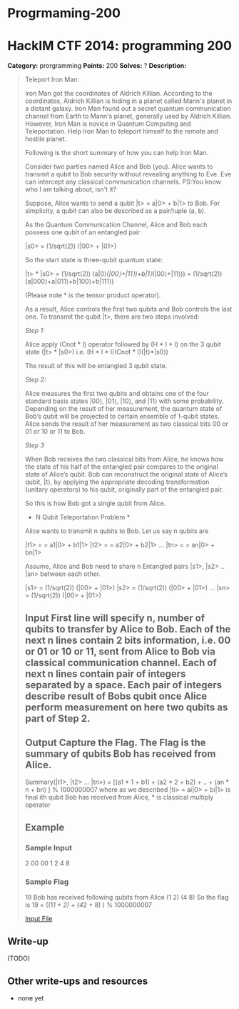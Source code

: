 # Progrmaming-200
# HackIM CTF 2014: programming 200

**Category:** prorgramming
**Points:** 200
**Solves:** ?
**Description:**

> Teleport Iron Man:
>
> Iron Man got the coordinates of Aldrich Killian. According to the coordinates, Aldrich Killian is hiding in a planet called Mann's planet in a distant galaxy. Iron Man found out a secret quantum communication channel from Earth to Mann's planet, generally used by Aldrich Killian. However, Iron Man is novice in Quantum Computing and Teleportation. Help Iron Man to teleport himself to the remote and hostile planet.
>
> Following is the short summary of how you can help Iron Man.
>
> Consider two parties named Alice and Bob (you). Alice wants to transmit a qubit to Bob security without revealing anything to Eve. Eve can intercept any classical communication channels. PS:You know who I am talking about, isn't it?
>
> Suppose, Alice wants to send a qubit |t> = a|0> + b|1> to Bob. For simplicity, a qubit can also be described as a pair/tuple (a, b).
>
> As the Quantum Communication Channel, Alice and Bob each possess one qubit of an entangled pair
>
> |s0> = (1/sqrt(2)) (|00> + |01>)
>
> So the start state is three-qubit quantum state:
>
> |t> * |s0> = (1/sqrt(2)) (a|0⟩*(|00⟩+|11⟩)+b|1⟩*(|00⟩+|11⟩))
> = (1/sqrt(2)) (a|000⟩+a|011⟩+b|100⟩+b|111⟩)
>
> (Please note * is the tensor product operator).
>
> As a result, Alice controls the first two qubits and Bob controls the last one.
> To transmit the qubit |t>, there are two steps involved:
>
> *Step 1:*
>
> Alice apply (Cnot * I) operator followed by (H * I * I) on the 3 qubit state (|t> * |s0>) i.e.
> (H * I * I)(Cnot * I)(|t⟩*|s0⟩)
>
> The result of this will be entangled 3 qubit state.
>
> *Step 2:*
>
> Alice measures the first two qubits and obtains one of the four standard basis states |00⟩, |01⟩, |10⟩, and |11⟩ with some probability. Depending on the result of her measurement, the quantum state of Bob’s qubit will be projected to certain ensemble of 1-qubit states. Alice sends the result of her measurement as two classical bits 00 or 01 or 10 or 11 to Bob.
>
> *Step 3*
>
> When Bob receives the two classical bits from Alice, he knows how the state of his half of the entangled pair compares to the original state of Alice’s qubit. Bob can reconstruct the original state of Alice’s qubit, |t⟩, by applying the appropriate decoding transformation (unitary operators) to his qubit, originally part of the entangled pair.
>
> So this is how Bob got a single qubit from Alice.
>
> * N Qubit Teleportation Problem *
>
> Alice wants to transmit n qubits to Bob. Let us say n qubits are
>
> |t1> = = a1|0> + b1|1> |t2> = = a2|0> + b2|1> ... |tn> = = an|0> + bn|1>
>
> Assume, Alice and Bob need to share n Entangled pairs |s1>, |s2> .. |sn> between each other.
>
> |s1> = (1/sqrt(2)) (|00> + |01>) |s2> = (1/sqrt(2)) (|00> + |01>) ... |sn> = (1/sqrt(2)) (|00> + |01>) 
>
>
> ## Input First line will specify n, number of qubits to transfer by Alice to Bob. Each of the next n lines contain 2 bits information, i.e. 00 or 01 or 10 or 11, sent from Alice to Bob via classical communication channel. Each of next n lines contain pair of integers separated by a space. Each pair of integers describe result of Bobs qubit once Alice perform measurement on here two qubits as part of Step 2.
>
> ## Output Capture the Flag. The Flag is the summary of qubits Bob has received from Alice.
> Summary(|t1>, |t2> ... |tn>) = [(a1 * 1 + b1) + (a2 * 2 + b2) + .. + (an * n + bn) ] % 1000000007 where as we described |ti> = ai|0> + bi|1> is final ith qubit Bob has received from Alice, * is classical multiply operator
>
> ## Example 
>
> ### Sample Input
> 2
> 00
> 00
> 1 2
> 4 8
> ### Sample Flag
> 19
> Bob has received following qubits from Alice
> (1 2)
> (4 8)
> So the flag is 19 = ((1*1 + 2) + (4*2 + 8) ) % 1000000007
>
>	[Input File](input.txt)

## Write-up

(TODO)

## Other write-ups and resources

* none yet
